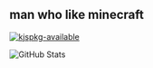 ## man who like minecraft

[![kjspkg-available](https://github-production-user-asset-6210df.s3.amazonaws.com/79367505/250114674-fb848719-d52e-471b-a6cf-2c0ea6729f1c.svg)](https://github.com/Modern-Modpacks/kjspkg)

![GitHub Stats](https://github-readme-stats.vercel.app/api?username=realrainbuu&theme=shades-of-purple&show_icons=true)

